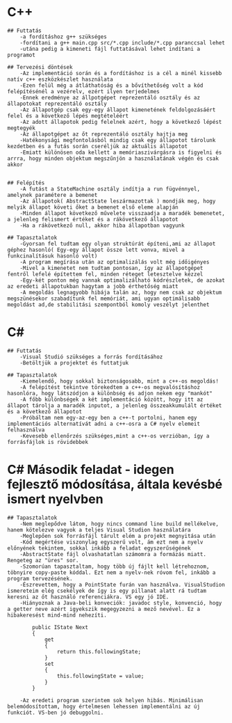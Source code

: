 # C++
	## Futtatás
		-a fordításhoz g++ szükséges
		-fordítani a g++ main.cpp src/*.cpp include/*.cpp paranccsal lehet
		-utána pedig a kimeneti fájl futtatásával lehet indítani a programot

	## Tervezési döntések
		-Az implementáció során és a fordításhoz is a cél a minél kissebb natív c++ eszközkészlet használata
		-Ezen felül még a átláthatóság és a bővíthetőség volt a kód felépítésénél a vezérelv, ezért ilyen terjedelmes
		-Ennek eredménye az állpotgépet reprezentáló osztály és az állapotokat reprezentáló osztály
		-Az állapotgép csak egy-egy állapot kimenetének feldolgozásáért felel és a következő lépés megtételéért
		-Az adott állapotok pedig felelnek azért, hogy a következő lépést megtegyék
		-Az állapotgépet az őt reprezentáló osztály hajtja meg
		-Hatékonysági megfontolásból mindig csak egy állapotot tárolunk kezdetben és a futás során cseréljük az aktuális állapotot
		-Emiatt különösen oda kellett a memóriaszivárgásra is figyelni és arrra, hogy minden objektum megszűnjön a használatának végén és csak akkor
		
		
	## Felépítés
		-A futást a StateMachine osztály indítja a run fügvénnyel, amelynek paramétere a bemenet
		-Az állapotok( AbstractState leszármazottak ) mondják meg, hogy melyik állapot követi őket a bemenet első eleme alapján
		-Minden állapot következő művelete visszaadja a maradék bemenetet, a jelenleg felismert értéket és a rákövetkező állapotot
		-Ha a rákövetkező null, akkor hiba állapotban vagyunk
		
	## Tapasztalatok
		-Gyorsan fel tudtam egy olyan struktúrát építeni,ami az állapot géphez hasonló( Egy-egy állapot össze lett vonva, mivel a funkcinalításuk hasonló volt)
		-A program megírása után az optimalizálás volt még időigényes
		-Mivel a kimenetet nem tudtam pontosan, így az állapotgépet fentről lefelé építettem fel, minden réteget letesztelve kézzel
		-Egy-két ponton még vannak optimalizálható kódrészletek, de azokat az eredeti állapotukban hagytam a jobb érthetőség miatt 
		-A megoldás legnagyobb hibája talán az, hogy nem csak az objektum megszünésekor szabadítunk fel memóriát, ami ugyan optimálisabb megoldást ad,de stabilitási szempontból komoly veszélyt jelenthet
		
# C#

	## Futtatás
		-Visual Studió szükséges a forrás fordításához
		-Betöltjük a projektet és futtatjuk
	
	## Tapasztalatok
		-Kiemelendő, hogy sokkal biztonságosabb, mint a c++-os megoldás!
		-A felépítést tekintve törekedtem a c++-os megvalósításhoz hasonlóra, hogy látszódjon a különbség és adjon nekem egy "mankót"
		-A főbb különbségek a két implementáció között, hogy itt az állapot tárolja a maradék inputot, a jelenleg összeakkumulált értéket és a következő állapotot
		-Próbáltam nem egy-az-egy ben a c++-t portolni, hanem egy implementációs alternatívát adni a c++-osra a C# nyelv elemeit felhasználva
		-Kevesebb ellenőrzés szükséges,mint a c++-os verzióban, így a forrásfájlok is rövidebbek
		
# C# Második feladat - idegen fejlesztő módosítása, általa kevésbé ismert nyelvben
	## Tapasztalatok
		-Nem meglepődve látom, hogy nincs command line build mellékelve, hanem kötelezve vagyok a teljes Visual Studion használatára
		-Meglepően sok forrásfájl tárult elém a projekt megnyitása után
		-Kód megértése viszonylag egyszerű volt, ám ezt nem a nyelv előnyének tekintem, sokkal inkább a feladat egyszerűségének
		-AbstractState fájl olvashatatlan számomra a formázás miatt. Rengeteg az "üres" sor.
		-Szomorúan tapasztaltam, hogy több új fájlt kell létrehoznom, töbnyire copy-paste kóddal. Ezt nem a nyelv-nek róvom fel, inkább a program tervezésének.
		-Észrevettem, hogy a PointState furán van használva. VisualStudion ismereteim elég csekélyek de így is egy pillanat alatt rá tudtam keresni az őt használó referenciákra. VS egy jó IDE.
		-Hiányoznak a Java-beli konveciók: javadoc style, konvenció, hogy a getter neve azért igyekszik megegyzezni a mező nevével. Ez a hibakeresést mind-mind nehezíti.
```
        public IState Next
        {
            get
            {
                return this.followingState;
            }
            set
            {
                this.followingState = value;
            }
        }
```
		-Az eredeti program szerintem sok helyen hibás. Minimálisan belemódosítottam, hogy értelmesen lehessen implementálni az új funkciót. VS-ben jó debuggolni.